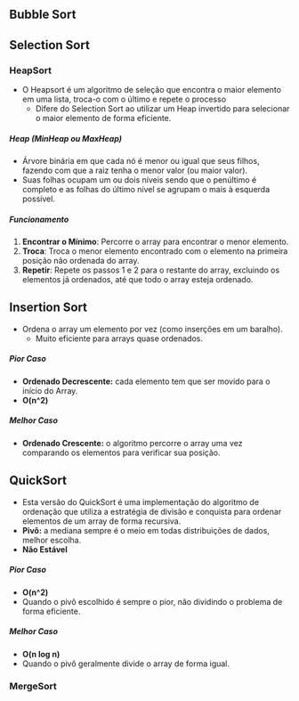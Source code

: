 ## Bubble Sort
## Selection Sort
### HeapSort
- O Heapsort é um algoritmo de seleção que encontra o maior elemento em uma lista, troca-o com o último e repete o processo
	- Difere do Selection Sort ao utilizar um Heap invertido para selecionar o maior elemento de forma eficiente.
##### Heap (MinHeap ou MaxHeap)
- Árvore binária em que cada nó é menor ou igual que seus filhos, fazendo com que a raiz tenha o menor valor (ou maior valor).
- Suas folhas ocupam um ou dois níveis sendo que o penúltimo é completo e as folhas do último nível se agrupam o mais à esquerda possível.
##### Funcionamento
1. **Encontrar o Mínimo**: Percorre o array para encontrar o menor elemento.
2. **Troca**: Troca o menor elemento encontrado com o elemento na primeira posição não ordenada do array.
3. **Repetir**: Repete os passos 1 e 2 para o restante do array, excluindo os elementos já ordenados, até que todo o array esteja ordenado.
## Insertion Sort
- Ordena o array um elemento por vez (como inserções em um baralho).
	- Muito eficiente para arrays quase ordenados.
##### Pior Caso
- **Ordenado Decrescente:** cada elemento tem que ser movido para o início do Array.
- **O(n^2)** 
##### Melhor Caso
- **Ordenado Crescente:** o algoritmo percorre o array uma vez comparando os elementos para verificar sua posição.
## QuickSort
- Esta versão do QuickSort é uma implementação do algoritmo de ordenação que utiliza a estratégia de divisão e conquista para ordenar elementos de um array de forma recursiva.
- **Pivô:** a mediana sempre é o meio em todas distribuições de dados, melhor escolha.
- **Não Estável**
##### Pior Caso
- **O(n^2)**
- Quando o pivô escolhido é sempre o pior, não dividindo o problema de forma eficiente.
##### Melhor Caso
- **O(n log n)**
- Quando o pivô geralmente divide o array de forma igual.
### MergeSort
